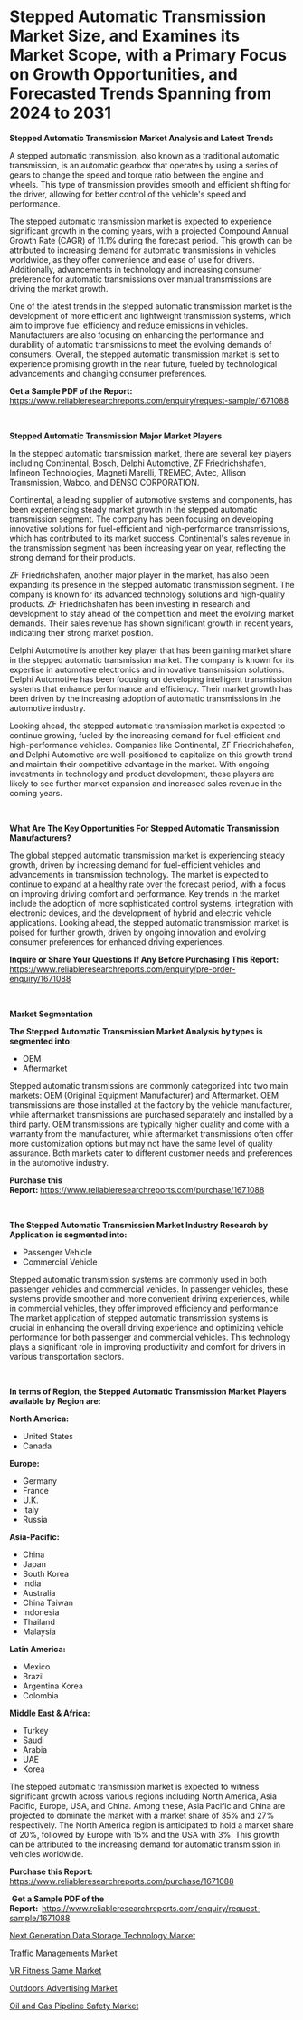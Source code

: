 <p><h1>Stepped Automatic Transmission Market Size, and Examines its Market Scope, with a Primary Focus on Growth Opportunities, and Forecasted Trends Spanning from 2024 to 2031</h1></p><p><strong>Stepped Automatic Transmission Market Analysis and Latest Trends</strong></p>
<p><p>A stepped automatic transmission, also known as a traditional automatic transmission, is an automatic gearbox that operates by using a series of gears to change the speed and torque ratio between the engine and wheels. This type of transmission provides smooth and efficient shifting for the driver, allowing for better control of the vehicle's speed and performance.</p><p>The stepped automatic transmission market is expected to experience significant growth in the coming years, with a projected Compound Annual Growth Rate (CAGR) of 11.1% during the forecast period. This growth can be attributed to increasing demand for automatic transmissions in vehicles worldwide, as they offer convenience and ease of use for drivers. Additionally, advancements in technology and increasing consumer preference for automatic transmissions over manual transmissions are driving the market growth.</p><p>One of the latest trends in the stepped automatic transmission market is the development of more efficient and lightweight transmission systems, which aim to improve fuel efficiency and reduce emissions in vehicles. Manufacturers are also focusing on enhancing the performance and durability of automatic transmissions to meet the evolving demands of consumers. Overall, the stepped automatic transmission market is set to experience promising growth in the near future, fueled by technological advancements and changing consumer preferences.</p></p>
<p><strong>Get a Sample PDF of the Report:&nbsp;</strong> <a href="https://www.reliableresearchreports.com/enquiry/request-sample/1671088">https://www.reliableresearchreports.com/enquiry/request-sample/1671088</a></p>
<p>&nbsp;</p>
<p><strong>Stepped Automatic Transmission Major Market Players</strong></p>
<p><p>In the stepped automatic transmission market, there are several key players including Continental, Bosch, Delphi Automotive, ZF Friedrichshafen, Infineon Technologies, Magneti Marelli, TREMEC, Avtec, Allison Transmission, Wabco, and DENSO CORPORATION.</p><p>Continental, a leading supplier of automotive systems and components, has been experiencing steady market growth in the stepped automatic transmission segment. The company has been focusing on developing innovative solutions for fuel-efficient and high-performance transmissions, which has contributed to its market success. Continental's sales revenue in the transmission segment has been increasing year on year, reflecting the strong demand for their products.</p><p>ZF Friedrichshafen, another major player in the market, has also been expanding its presence in the stepped automatic transmission segment. The company is known for its advanced technology solutions and high-quality products. ZF Friedrichshafen has been investing in research and development to stay ahead of the competition and meet the evolving market demands. Their sales revenue has shown significant growth in recent years, indicating their strong market position.</p><p>Delphi Automotive is another key player that has been gaining market share in the stepped automatic transmission market. The company is known for its expertise in automotive electronics and innovative transmission solutions. Delphi Automotive has been focusing on developing intelligent transmission systems that enhance performance and efficiency. Their market growth has been driven by the increasing adoption of automatic transmissions in the automotive industry.</p><p>Looking ahead, the stepped automatic transmission market is expected to continue growing, fueled by the increasing demand for fuel-efficient and high-performance vehicles. Companies like Continental, ZF Friedrichshafen, and Delphi Automotive are well-positioned to capitalize on this growth trend and maintain their competitive advantage in the market. With ongoing investments in technology and product development, these players are likely to see further market expansion and increased sales revenue in the coming years.</p></p>
<p>&nbsp;</p>
<p><strong>What Are The Key Opportunities For Stepped Automatic Transmission Manufacturers?</strong></p>
<p><p>The global stepped automatic transmission market is experiencing steady growth, driven by increasing demand for fuel-efficient vehicles and advancements in transmission technology. The market is expected to continue to expand at a healthy rate over the forecast period, with a focus on improving driving comfort and performance. Key trends in the market include the adoption of more sophisticated control systems, integration with electronic devices, and the development of hybrid and electric vehicle applications. Looking ahead, the stepped automatic transmission market is poised for further growth, driven by ongoing innovation and evolving consumer preferences for enhanced driving experiences.</p></p>
<p><strong>Inquire or Share Your Questions If Any Before Purchasing This Report:</strong> <a href="https://www.reliableresearchreports.com/enquiry/pre-order-enquiry/1671088">https://www.reliableresearchreports.com/enquiry/pre-order-enquiry/1671088</a></p>
<p>&nbsp;</p>
<p><strong>Market Segmentation</strong></p>
<p><strong>The Stepped Automatic Transmission Market Analysis by types is segmented into:</strong></p>
<p><ul><li>OEM</li><li>Aftermarket</li></ul></p>
<p><p>Stepped automatic transmissions are commonly categorized into two main markets: OEM (Original Equipment Manufacturer) and Aftermarket. OEM transmissions are those installed at the factory by the vehicle manufacturer, while aftermarket transmissions are purchased separately and installed by a third party. OEM transmissions are typically higher quality and come with a warranty from the manufacturer, while aftermarket transmissions often offer more customization options but may not have the same level of quality assurance. Both markets cater to different customer needs and preferences in the automotive industry.</p></p>
<p><strong>Purchase this Report:&nbsp;</strong><a href="https://www.reliableresearchreports.com/purchase/1671088">https://www.reliableresearchreports.com/purchase/1671088</a></p>
<p>&nbsp;</p>
<p><strong>The Stepped Automatic Transmission Market Industry Research by Application is segmented into:</strong></p>
<p><ul><li>Passenger Vehicle</li><li>Commercial Vehicle</li></ul></p>
<p><p>Stepped automatic transmission systems are commonly used in both passenger vehicles and commercial vehicles. In passenger vehicles, these systems provide smoother and more convenient driving experiences, while in commercial vehicles, they offer improved efficiency and performance. The market application of stepped automatic transmission systems is crucial in enhancing the overall driving experience and optimizing vehicle performance for both passenger and commercial vehicles. This technology plays a significant role in improving productivity and comfort for drivers in various transportation sectors.</p></p>
<p>&nbsp;</p>
<p><strong>In terms of Region, the Stepped Automatic Transmission Market Players available by Region are:</strong></p>
<p>
    <p> <strong> North America: </strong>
        <ul>
            <li>United States</li>
            <li>Canada</li>
        </ul>
        </p> 
    <p> <strong> Europe: </strong>
        <ul>
            <li>Germany</li>
            <li>France</li>
            <li>U.K.</li>
            <li>Italy</li>
            <li>Russia</li>
        </ul>
        </p> 
    <p> <strong> Asia-Pacific: </strong>
        <ul>
            <li>China</li>
            <li>Japan</li>
            <li>South Korea</li>
            <li>India</li>
            <li>Australia</li>
            <li>China Taiwan</li>
            <li>Indonesia</li>
            <li>Thailand</li>
            <li>Malaysia</li>
        </ul>
        </p> 
    <p> <strong> Latin America: </strong>
        <ul>
            <li>Mexico</li>
            <li>Brazil</li>
            <li>Argentina Korea</li>
            <li>Colombia</li>
        </ul>
        </p> 
    <p> <strong> Middle East & Africa: </strong>
        <ul>
            <li>Turkey</li>
            <li>Saudi</li>
            <li>Arabia</li>
            <li>UAE</li>
            <li>Korea</li>
        </ul>
    </p>
    </p>
<p><p>The stepped automatic transmission market is expected to witness significant growth across various regions including North America, Asia Pacific, Europe, USA, and China. Among these, Asia Pacific and China are projected to dominate the market with a market share of 35% and 27% respectively. The North America region is anticipated to hold a market share of 20%, followed by Europe with 15% and the USA with 3%. This growth can be attributed to the increasing demand for automatic transmission in vehicles worldwide.</p></p>
<p><strong>Purchase this Report: </strong><a href="https://www.reliableresearchreports.com/purchase/1671088">https://www.reliableresearchreports.com/purchase/1671088</a></p>
<p>&nbsp;<strong>Get a Sample PDF of the Report:&nbsp;&nbsp;</strong><a href="https://www.reliableresearchreports.com/enquiry/request-sample/1671088">https://www.reliableresearchreports.com/enquiry/request-sample/1671088</a></p>
<p><strong></strong></p>
<p><p><a href="https://medium.com/@jeromekling1967/next-generation-data-storage-technology-market-insight-market-trends-growth-forecasted-from-2024-7f421aea2673">Next Generation Data Storage Technology Market</a></p><p><a href="https://medium.com/@hannahrivera83/analyzing-traffic-managements-market-global-industry-perspective-and-forecast-2024-to-2031-714c80b4c860">Traffic Managements Market</a></p><p><a href="https://medium.com/@jeromekling1967/vr-fitness-game-market-trends-and-market-analysis-forecasted-for-period-2024-2031-d919a98ba2a0">VR Fitness Game Market</a></p><p><a href="https://medium.com/@hannahrivera83/outdoors-advertising-market-trends-and-market-analysis-forecasted-for-period-2024-2031-ddd09f82fd91">Outdoors Advertising Market</a></p><p><a href="https://medium.com/@jaremington56468/oil-and-gas-pipeline-safety-market-the-key-to-successful-business-strategy-forecast-till-2031-4f41129b50c1">Oil and Gas Pipeline Safety Market</a></p></p>
